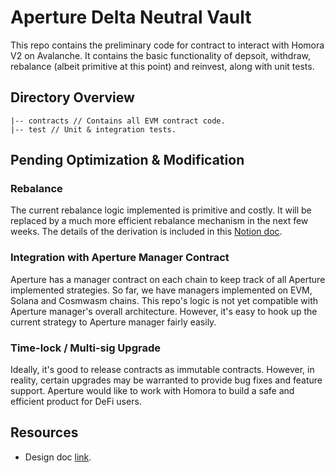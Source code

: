 # Aperture Delta Neutral Vault

This repo contains the preliminary code for contract to interact with Homora V2 on Avalanche. It contains the basic functionality of depsoit, withdraw, rebalance (albeit primitive at this point) and reinvest, along with unit tests.

## Directory Overview

    |-- contracts // Contains all EVM contract code.
    |-- test // Unit & integration tests.

## Pending Optimization & Modification

### Rebalance

The current rebalance logic implemented is primitive and costly. It will be replaced by a much more efficient rebalance mechanism in the next few weeks. The details of the derivation is included in this [Notion doc](https://aperture-finance.notion.site/Rebalance-Design-20052f109aa74fcab59b7dad7a1baf6c).

### Integration with Aperture Manager Contract

Aperture has a manager contract on each chain to keep track of all Aperture implemented strategies. So far, we have managers implemented on EVM, Solana and Cosmwasm chains. This repo's logic is not yet compatible with Aperture manager's overall architecture. However, it's easy to hook up the current strategy to Aperture manager fairly easily.

### Time-lock / Multi-sig Upgrade

Ideally, it's good to release contracts as immutable contracts. However, in reality, certain upgrades may be warranted to provide bug fixes and feature support. Aperture would like to work with Homora to build a safe and efficient product for DeFi users.

## Resources

- Design doc [link](https://aperture-finance.notion.site/Homora-Based-PDN-6d6b3b662b0d4d649c1c6ef379b25a45).
